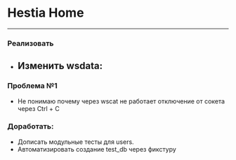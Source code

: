 # Hestia Home
***

### Реализовать
- Изменить wsdata:
  - 

### Проблема №1
- Не понимаю почему через wscat не работает отключение от сокета через Ctrl + C

### Доработать:
- Дописать модульные тесты для users.
- Автоматизировать создание test_db через фикстуру
